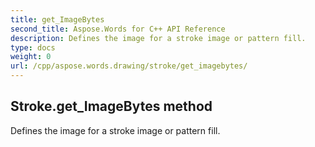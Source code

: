 ```yaml
---
title: get_ImageBytes
second_title: Aspose.Words for C++ API Reference
description: Defines the image for a stroke image or pattern fill. 
type: docs
weight: 0
url: /cpp/aspose.words.drawing/stroke/get_imagebytes/
---
```

## Stroke.get_ImageBytes method


Defines the image for a stroke image or pattern fill.

